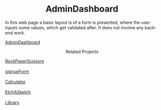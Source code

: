 <h1 align="center">AdminDashboard</h1>

In this web page a basic layout is of a form is presented, where the user inputs some values, which get validated after. It does not involve any back-end work.

[AdminDashboard](https://vvasilopoulos0.github.io/AdminDashboard/)


<p align="center">Related Projects</p>


[RockPaperScissors](https://vvasilopoulos0.github.io/RockPaperScissors/)<br/><br/>
[signupForm](https://vvasilopoulos0.github.io/signupForm/)<br/><br/>
[Calculator](https://vvasilopoulos0.github.io/Calculator/)<br/><br/>
[EtchASketch](https://vvasilopoulos0.github.io/EtchASketch/)<br/><br/>
[Library](https://vvasilopoulos0.github.io/Library/)

